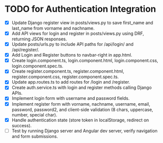 # TODO for Authentication Integration

- [x] Update Django register view in posts/views.py to save first_name and last_name from vorname and nachname.
- [x] Add API views for login and register in posts/views.py using DRF, returning JSON responses.
- [x] Update posts/urls.py to include API paths for /api/login/ and /api/register/.
- [x] Add Login and Register buttons to navbar-right in app.html.
- [x] Create login.component.ts, login.component.html, login.component.css, login.component.spec.ts.
- [x] Create register.component.ts, register.component.html, register.component.css, register.component.spec.ts.
- [x] Update app.routes.ts to add routes for /login and /register.
- [x] Create auth.service.ts with login and register methods calling Django APIs.
- [x] Implement login form with username and password fields.
- [x] Implement register form with vorname, nachname, username, email, password, password2, and client-side validation (8 chars, uppercase, number, special char).
- [x] Handle authentication state (store token in localStorage, redirect on success).
- [ ] Test by running Django server and Angular dev server, verify navigation and form submissions.
